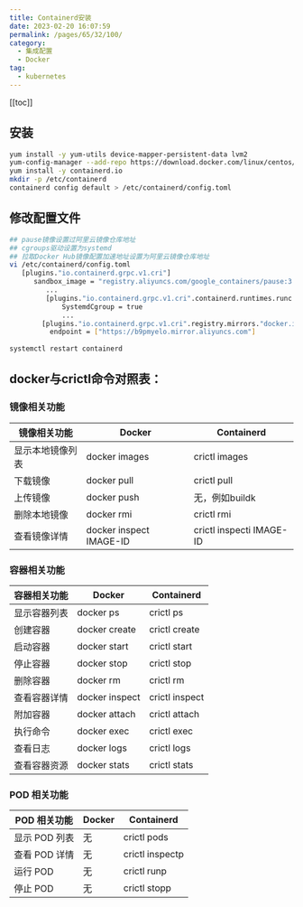 ```yaml
---
title: Containerd安装
date: 2023-02-20 16:07:59
permalink: /pages/65/32/100/
category: 
  - 集成配置
  - Docker
tag: 
  - kubernetes
---
```


<!-- more -->

[[toc]]

## 安装
```bash
yum install -y yum-utils device-mapper-persistent-data lvm2
yum-config-manager --add-repo https://download.docker.com/linux/centos/docker-ce.repo
yum install -y containerd.io
mkdir -p /etc/containerd
containerd config default > /etc/containerd/config.toml
```

## 修改配置文件
```bash
## pause镜像设置过阿里云镜像仓库地址
## cgroups驱动设置为systemd
## 拉取Docker Hub镜像配置加速地址设置为阿里云镜像仓库地址
vi /etc/containerd/config.toml
   [plugins."io.containerd.grpc.v1.cri"]
      sandbox_image = "registry.aliyuncs.com/google_containers/pause:3.2"  
         ...
         [plugins."io.containerd.grpc.v1.cri".containerd.runtimes.runc.options]
             SystemdCgroup = true
             ...
        [plugins."io.containerd.grpc.v1.cri".registry.mirrors."docker.io"]
          endpoint = ["https://b9pmyelo.mirror.aliyuncs.com"]
          
systemctl restart containerd
```

## docker与crictl命令对照表：
### 镜像相关功能

| 镜像相关功能     | Docker                   | Containerd                |
| ---------------- | ------------------------ | ------------------------- |
| 显示本地镜像列表 | docker  images           | crictl  images            |
| 下载镜像         | docker  pull             | crictl  pull              |
| 上传镜像         | docker  push             | 无，例如buildk            |
| 删除本地镜像     | docker  rmi              | crictl  rmi               |
| 查看镜像详情     | docker  inspect IMAGE-ID | crictl  inspecti IMAGE-ID |

### 容器相关功能
| 容器相关功能 | Docker          | Containerd      |
| ------------ | --------------- | --------------- |
| 显示容器列表 | docker  ps      | crictl  ps      |
| 创建容器     | docker  create  | crictl  create  |
| 启动容器     | docker  start   | crictl  start   |
| 停止容器     | docker  stop    | crictl  stop    |
| 删除容器     | docker  rm      | crictl  rm      |
| 查看容器详情 | docker  inspect | crictl  inspect |
| 附加容器     | docker  attach  | crictl  attach  |
| 执行命令     | docker  exec    | crictl  exec    |
| 查看日志     | docker  logs    | crictl  logs    |
| 查看容器资源 | docker  stats   | crictl  stats   |

### POD 相关功能
| POD 相关功能  | Docker | Containerd       |
| ------------- | ------ | ---------------- |
| 显示 POD 列表 | 无     | crictl  pods     |
| 查看 POD 详情 | 无     | crictl  inspectp |
| 运行 POD      | 无     | crictl  runp     |
| 停止 POD      | 无     | crictl  stopp    |
